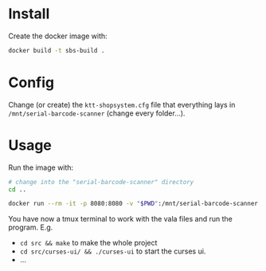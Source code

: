 # Install

Create the docker image with:
```bash
docker build -t sbs-build .
```

# Config

Change (or create) the `ktt-shopsystem.cfg` file that everything lays in `/mnt/serial-barcode-scanner` (change every folder...).


# Usage

Run the image with:
```bash
# change into the "serial-barcode-scanner" directory
cd ..

docker run --rm -it -p 8080:8080 -v "$PWD":/mnt/serial-barcode-scanner sbs-build
```

You have now a tmux terminal to work with the vala files and run the program. E.g.
- `cd src && make` to make the whole project
- `cd src/curses-ui/ && ./curses-ui` to start the curses ui.
- ...
